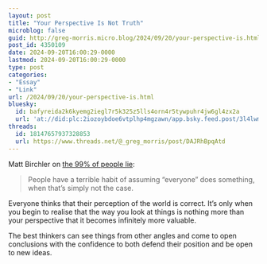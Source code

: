 ```yaml
---
layout: post
title: "Your Perspective Is Not Truth"
microblog: false
guid: http://greg-morris.micro.blog/2024/09/20/your-perspective-is.html
post_id: 4350109
date: 2024-09-20T16:00:29-0000
lastmod: 2024-09-20T16:00:29-0000
type: post
categories:
- "Essay"
- "Link"
url: /2024/09/20/your-perspective-is.html
bluesky:
  id: bafyreida2k6kyemg2iegl7r5k325z5lls4orn4r5tywpuhr4jw6gl4zx2a
  url: 'at://did:plc:2iozoybdoe6vtplhp4mgzawn/app.bsky.feed.post/3l4lwmg4js22i'
threads:
  id: 18147657937328853
  url: https://www.threads.net/@_greg_morris/post/DAJRhBpqAtd
---
```

Matt Birchler on [the 99% of people lie](https://birchtree.me/blog/the-nobody-buys-a-new-iphone-every-year-lie/): 

> People have a terrible habit of assuming “everyone” does something, when that’s simply not the case.

Everyone thinks that their perception of the world is correct. It’s only when you begin to realise that the way you look at things is nothing more than your perspective that it becomes infinitely more valuable.

The best thinkers can see things from other angles and come to open conclusions with the confidence to both defend their position and be open to new ideas. 

